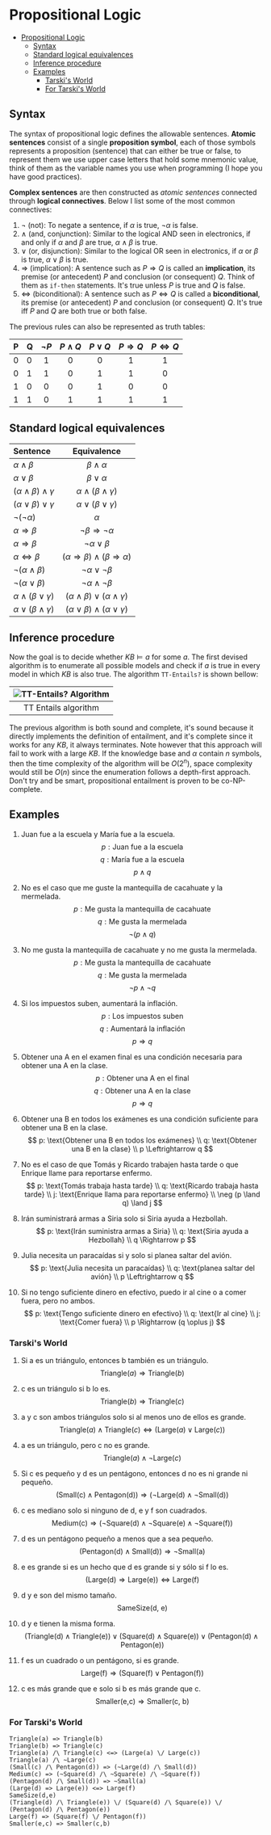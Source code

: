 # Propositional Logic

- [Propositional Logic](#propositional-logic)
  - [Syntax](#syntax)
  - [Standard logical equivalences](#standard-logical-equivalences)
  - [Inference procedure](#inference-procedure)
  - [Examples](#examples)
    - [Tarski's World](#tarskis-world)
    - [For Tarski's World](#for-tarskis-world)

## Syntax

The syntax of propositional logic defines the allowable sentences. **Atomic sentences** consist of a single **proposition symbol**, each of those symbols represents a proposition (sentence) that can either be true or false, to represent them we use upper case letters that hold some mnemonic value, think of them as the variable names you use when programming (I hope you have good practices).

**Complex sentences** are then constructed as _atomic sentences_ connected through **logical connectives**. Below I list some of the most common connectives:

1. $\neg$ (not): To negate a sentence, if $\alpha$ is true, $\neg \alpha$ is false.
2. $\land$ (and, conjunction): Similar to the logical AND seen in electronics, if and only if $\alpha$ and $\beta$ are true, $\alpha \land \beta$ is true.
3. $\lor$ (or, disjunction): Similar to the logical OR seen in electronics, if $\alpha$ or $\beta$ is true, $\alpha \lor \beta$ is true.
4. $\Rightarrow$ (implication): A sentence such as $P \Rightarrow Q$ is called an **implication**, its premise (or antecedent) $P$ and conclusion (or consequent) $Q$. Think of them as `if-then` statements. It's true unless $P$ is true and $Q$ is false.
5. $\Leftrightarrow$ (biconditional): A sentence such as $P \Leftrightarrow Q$ is called a **biconditional**, its premise (or antecedent) $P$ and conclusion (or consequent) $Q$. It's true iff $P$ and $Q$ are both true or both false.

The previous rules can also be represented as truth tables:

| P   | Q   | $\neg P$ | $P \land Q$ | $P \lor Q$ | $P \Rightarrow Q$ | $P \Leftrightarrow Q$ |
| --- | --- | :------: | :---------: | :--------: | :---------------: | :-------------------: |
| 0   | 0   |    1     |      0      |     0      |         1         |           1           |
| 0   | 1   |    1     |      0      |     1      |         1         |           0           |
| 1   | 0   |    0     |      0      |     1      |         0         |           0           |
| 1   | 1   |    0     |      1      |     1      |         1         |           1           |

## Standard logical equivalences

| Sentence                            |                          Equivalence                          |
| :---------------------------------- | :-----------------------------------------------------------: |
| $\alpha \land \beta$                |                     $\beta \land \alpha$                      |
| $\alpha \lor \beta$                 |                      $\beta \lor \alpha$                      |
| $(\alpha \land \beta) \land \gamma$ |              $\alpha \land (\beta \land \gamma)$              |
| $(\alpha \lor \beta) \lor \gamma$   |               $\alpha \lor (\beta \lor \gamma)$               |
| $\neg (\neg \alpha)$                |                           $\alpha$                            |
| $\alpha \Rightarrow \beta$          |             $\neg \beta \Rightarrow \neg \alpha$              |
| $\alpha \Rightarrow \beta$          |                   $\neg \alpha \lor \beta$                    |
| $\alpha \Leftrightarrow \beta$      | $(\alpha \Rightarrow \beta) \land (\beta \Rightarrow \alpha)$ |
| $\neg (\alpha \land \beta)$         |                 $\neg \alpha \lor \neg \beta$                 |
| $\neg (\alpha \lor \beta)$          |                $\neg \alpha \land \neg \beta$                 |
| $\alpha \land (\beta \lor \gamma)$  |       $(\alpha \land \beta) \lor (\alpha \land \gamma)$       |
| $\alpha \lor (\beta \land \gamma)$  |       $(\alpha \lor \beta) \land (\alpha \lor \gamma)$        |

## Inference procedure

Now the goal is to decide whether $KB \models a$ for some $a$. The first devised algorithm is to enumerate all possible models and check if $a$ is true in every model in which $KB$ is also true. The algorithm `TT-Entails?` is shown bellow:

| ![TT-Entails? Algorithm](img/2022-05-27-13-27-32.png) |
| :---------------------------------------------------: |
|                 TT Entails algorithm                  |

The previous algorithm is both sound and complete, it's sound because it directly implements the definition of entailment, and it's complete since it works for any $KB$, it always terminates. Note however that this approach will fail to work with a large $KB$. If the knowledge base and $\alpha$ contain $n$ symbols, then the time complexity of the algorithm will be $O(2^n)$, space complexity would still be $O(n)$ since the enumeration follows a depth-first approach. Don't try and be smart, propositional entailment is proven to be co-NP-complete.

## Examples

1. Juan fue a la escuela y María fue a la escuela.
    $$p: \text{Juan fue a la escuela}$$
    $$q: \text{María fue a la escuela}$$
    $$p \land q$$

2. No es el caso que me guste la mantequilla de cacahuate y la mermelada.
    $$p: \text{Me gusta la mantequilla de cacahuate}$$
    $$q: \text{Me gusta la mermelada}$$
    $$\neg (p \land q)$$

3. No me gusta la mantequilla de cacahuate y no me gusta la mermelada.
    $$p: \text{Me gusta la mantequilla de cacahuate}$$
    $$q: \text{Me gusta la mermelada}$$
    $$\neg p \land \neg q$$

4. Si los impuestos suben, aumentará la inflación.
    $$p: \text{Los impuestos suben}$$
    $$q: \text{Aumentará la inflación}$$
    $$p \Rightarrow q$$

5. Obtener una A en el examen final es una condición necesaria para obtener una A en la clase.
    $$p: \text{Obtener una A en el final}$$
    $$q: \text{Obtener una A en la clase}$$
    $$p \Rightarrow q$$

6. Obtener una B en todos los exámenes es una condición suficiente para obtener una B en la clase.
    $$
    p: \text{Obtener una B en todos los exámenes} \\
    q: \text{Obtener una B en la clase} \\
    p \Leftrightarrow q
    $$
7. No es el caso de que Tomás y Ricardo trabajen hasta tarde o que Enrique llame para reportarse enfermo.
    $$
    p: \text{Tomás trabaja hasta tarde} \\
    q: \text{Ricardo trabaja hasta tarde} \\
    j: \text{Enrique llama para reportarse enfermo} \\
    \neg (p \land q) \land j
    $$
8. Irán suministrará armas a Siria solo si Siria ayuda a Hezbollah.
    $$
    p: \text{Irán suministra armas a Siria} \\
    q: \text{Siria ayuda a Hezbollah} \\
    q \Rightarrow p
    $$
9. Julia necesita un paracaídas si y solo si planea saltar del avión.
    $$
    p: \text{Julia necesita un paracaídas} \\
    q: \text{planea saltar del avión} \\
    p \Leftrightarrow q
    $$
10. Si no tengo suficiente dinero en efectivo, puedo ir al cine o a comer fuera, pero no ambos.
    $$
    p: \text{Tengo suficiente dinero en efectivo} \\
    q: \text{Ir al cine} \\
    j: \text{Comer fuera} \\
    p \Rightarrow (q \oplus j)
    $$

### Tarski's World

1. Si a es un triángulo, entonces b también es un triángulo.
    $$\text{Triangle}(a) \Rightarrow \text{Triangle}(b)$$

2. c es un triángulo si b lo es.
    $$\text{Triangle}(b) \Rightarrow \text{Triangle}(c)$$

3. a y c son ambos triángulos solo si al menos uno de ellos es grande.
    $$\text{Triangle}(a) \land \text{Triangle}(c) \Leftrightarrow (\text{Large}(a) \lor \text{Large}(c))$$

4. a es un triángulo, pero c no es grande.
    $$\text{Triangle}(a) \land \neg \text{Large}(c)$$

5. Si c es pequeño y d es un pentágono, entonces d no es ni grande ni pequeño.
    $$(\text{Small(c)} \land \text{Pentagon(d)}) \Rightarrow (\neg \text{Large(d)} \land \neg \text{Small(d)})$$

6. c es mediano solo si ninguno de d, e y f son cuadrados.
    $$\text{Medium(c)} \Rightarrow (\neg \text{Square(d)} \land \neg \text{Square(e)} \land \neg \text{Square(f)})$$

7. d es un pentágono pequeño a menos que a sea pequeño.
    $$(\text{Pentagon(d)} \land \text{Small(d)}) \Rightarrow \neg \text{Small(a)}$$

8. e es grande si es un hecho que d es grande si y sólo si f lo es.
    $$(\text{Large(d)} \Rightarrow \text{Large(e)}) \Leftrightarrow \text{Large(f)}$$

9. d y e son del mismo tamaño.
    $$\text{SameSize(d, e)}$$

10. d y e tienen la misma forma.
    $$(\text{Triangle(d)} \land \text{Triangle(e)}) \lor (\text{Square(d)} \land \text{Square(e)}) \lor (\text{Pentagon(d)} \land \text{Pentagon(e)})$$

11. f es un cuadrado o un pentágono, si es grande.
    $$\text{Large(f)} \Rightarrow (\text{Square(f)} \lor \text{Pentagon(f)})$$

12. c es más grande que e solo si b es más grande que c.
    $$\text{Smaller(e,c)} \Rightarrow \text{Smaller(c, b)}$$

### For Tarski's World

```text
Triangle(a) => Triangle(b)
Triangle(b) => Triangle(c)
Triangle(a) /\ Triangle(c) <=> (Large(a) \/ Large(c))
Triangle(a) /\ ~Large(c)
(Small(c) /\ Pentagon(d)) => (~Large(d) /\ Small(d))
Medium(c) => (~Square(d) /\ ~Square(e) /\ ~Square(f))
(Pentagon(d) /\ Small(d)) => ~Small(a)
(Large(d) => Large(e)) <=> Large(f)
SameSize(d,e)
(Triangle(d) /\ Triangle(e)) \/ (Square(d) /\ Square(e)) \/ (Pentagon(d) /\ Pentagon(e))
Large(f) => (Square(f) \/ Pentagon(f))
Smaller(e,c) => Smaller(c,b)
```
